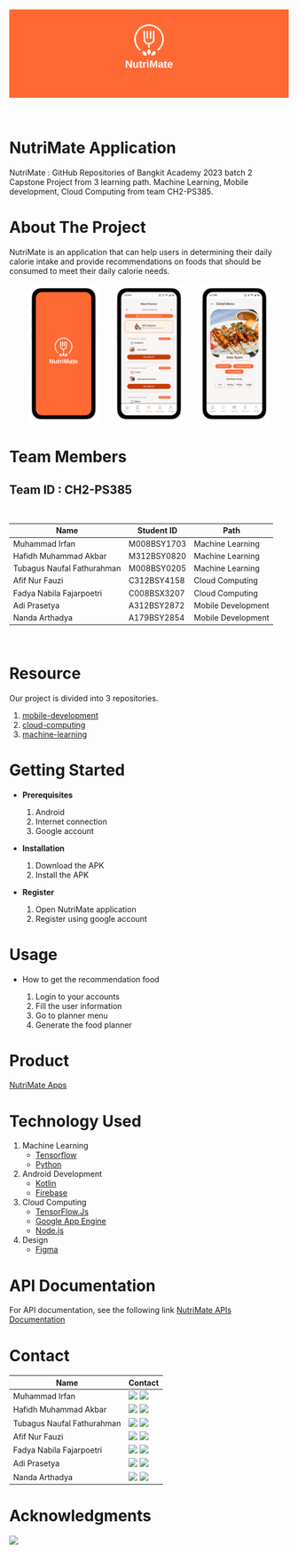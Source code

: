 <br />
<p align="center">
  <a href="#">
    <img src="https://github.com/CH2-PS385/.github/blob/main/profile/logo/logo_background.png">
  </a>
</p>
<br>

# NutriMate Application

NutriMate : GitHub Repositories of Bangkit Academy 2023 batch 2 Capstone Project from 3 learning path. Machine Learning, Mobile development, Cloud Computing from team CH2-PS385.

# About The Project

NutriMate is an application that can help users in determining their daily calorie intake and provide recommendations on foods that should be consumed to meet their daily calorie needs.

<p align="center">
	<img src="https://github.com/CH2-PS385/.github/blob/main/profile/logo/app-background.png" width="25%"> &nbsp; &nbsp; &nbsp;
	<img src="https://github.com/CH2-PS385/.github/blob/main/profile/logo/app-recommendation.png" width="25%"> &nbsp; &nbsp; &nbsp;
	<img src="https://github.com/CH2-PS385/.github/blob/main/profile/logo/app-food.png" width="25%">
</p>

# Team Members

## Team ID : CH2-PS385

<br>

| Name                        | Student ID  | Path                |
| --------------------------- | ----------- | ------------------- |
| Muhammad Irfan              | M008BSY1703 | Machine Learning    |
| Hafidh Muhammad Akbar       | M312BSY0820 | Machine Learning    |
| Tubagus Naufal Fathurahman  | M008BSY0205 | Machine Learning     |
| Afif Nur Fauzi              | C312BSY4158 | Cloud Computing     |
| Fadya Nabila Fajarpoetri    | C008BSX3207 | Cloud Computing     |
| Adi Prasetya                | A312BSY2872 | Mobile Development  |
| Nanda Arthadya              | A179BSY2854 | Mobile Development  |

<br>

# Resource

Our project is divided into 3 repositories.

1. [mobile-development](https://github.com/CH2-PS385/mobile-development)
2. [cloud-computing](https://github.com/CH2-PS385/backend)
3. [machine-learning](https://github.com/CH2-PS385/machine-learning)

# Getting Started

- **Prerequisites**

  1.  Android
  2.  Internet connection
  3.  Google account

- **Installation**

  1.  Download the APK
  2.  Install the APK

- **Register**

  1.  Open NutriMate application
  2.  Register using google account

# Usage

- How to get the recommendation food

  1.  Login to your accounts
  2.  Fill the user information
  3.  Go to planner menu
  4.  Generate the food planner

# Product

[NutriMate Apps](link)
   <br>

# Technology Used

1. Machine Learning
   - [Tensorflow](https://www.tensorflow.org/)
   - [Python](https://www.python.org/)
2. Android Development
   - [Kotlin](https://kotlinlang.org/)
   - [Firebase](https://firebase.google.com/)
3. Cloud Computing
   - [TensorFlow.Js](https://www.tensorflow.org/js)
   - [Google App Engine](https://cloud.google.com/appengine)
   - [Node.js](https://nodejs.org/docs/latest/api/)
4. Design
   - [Figma](https://figma.com/)
     <br>

# API Documentation

For API documentation, see the following link [NutriMate APIs Documentation](https://app.swaggerhub.com/apis/C312BSY4158/Bangkit-Capstone/1.0.0)

# Contact

| Name                  | Contact                                                                                                                                                                                                                                                                                                                                        |
| --------------------- | ---------------------------------------------------------------------------------------------------------------------------------------------------------------------------------------------------------------------------------------------------------------------------------------------------------------------------------------------- |
| Muhammad Irfan         | <a href="https://www.linkedin.com/in/muhammadirfan02/" target="_blank"><img src="https://img.shields.io/badge/LinkedIn-0077B5?style=for-the-badge&logo=linkedin&logoColor=white" /></a> <a href="https://github.com/irfannm2" target="_blank"><img src="https://img.shields.io/badge/GitHub-100000?style=for-the-badge&logo=github&logoColor=white" /></a>                   |
| Hafidh Muhammad Akbar | <a href="https://www.linkedin.com/in/hafidh15/" target="_blank"><img src="https://img.shields.io/badge/LinkedIn-0077B5?style=for-the-badge&logo=linkedin&logoColor=white" /></a> <a href="https://github.com/hafidhmuhammadakbar" target="_blank"><img src="https://img.shields.io/badge/GitHub-100000?style=for-the-badge&logo=github&logoColor=white" /></a>               |
| Tubagus Naufal Fathurahman     | <a href="https://www.linkedin.com/in/tubagus-naufal-fathurahman/" target="_blank"><img src="https://img.shields.io/badge/LinkedIn-0077B5?style=for-the-badge&logo=linkedin&logoColor=white" /></a> <a href="https://github.com/TubagusNaufal" target="_blank"><img src="https://img.shields.io/badge/GitHub-100000?style=for-the-badge&logo=github&logoColor=white" /></a> |
| Afif Nur Fauzi  | <a href="https://www.linkedin.com/in/afif-nur-fauzi/" target="_blank"><img src="https://img.shields.io/badge/LinkedIn-0077B5?style=for-the-badge&logo=linkedin&logoColor=white" /></a> <a href="https://github.com/alscheift" target="_blank"><img src="https://img.shields.io/badge/GitHub-100000?style=for-the-badge&logo=github&logoColor=white" /></a>                          |
| Fadya Nabila Fajarpoetri    | <a href="https://www.linkedin.com/in/fadyanabilaf/" target="_blank"><img src="https://img.shields.io/badge/LinkedIn-0077B5?style=for-the-badge&logo=linkedin&logoColor=white" /></a> <a href="https://github.com/fadyanabila" target="_blank"><img src="https://img.shields.io/badge/GitHub-100000?style=for-the-badge&logo=github&logoColor=white" /></a>                       |
| Adi Prasetya           | <a href="https://www.linkedin.com/in/adiprasetyaa/" target="_blank"><img src="https://img.shields.io/badge/LinkedIn-0077B5?style=for-the-badge&logo=linkedin&logoColor=white" /></a> <a href="https://github.com/adiprasetyaa" target="_blank"><img src="https://img.shields.io/badge/GitHub-100000?style=for-the-badge&logo=github&logoColor=white" /></a>                        |
| Nanda Arthadya          | <a href="https://www.linkedin.com/in/nanda-arthadya-b2a74b28a/" target="_blank"><img src="https://img.shields.io/badge/LinkedIn-0077B5?style=for-the-badge&logo=linkedin&logoColor=white" /></a> <a href="https://github.com/NandaArthadya" target="_blank"><img src="https://img.shields.io/badge/GitHub-100000?style=for-the-badge&logo=github&logoColor=white" /></a>                        |

# Acknowledgments

<img src="https://www.dicoding.com/blog/wp-content/uploads/2020/12/Cover.png" />

